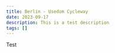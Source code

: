 ```yaml
---
title: Berlin - Usedom Cycleway
date: 2023-09-17
description: This is a test description
tags: []
---
```

Test